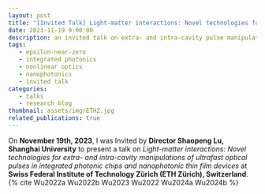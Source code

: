 ```yaml
---
layout: post
title: "[Invited Talk] Light-matter interactions: Novel technologies for extra- and intra-cavity manipulations of ultrafast optical pulses in integrated photonic chips and nanophotonic thin film devices"
date: 2023-11-19 9:00:00
description: an invited talk on extra- and intra-cavity pulse manipulation
tags: 
   - epsilon-near-zero
   - integrated photonics
   - nonlinear optics
   - nanophotonics
   - invited talk
categories: 
   - talks
   - research blog
thumbnail: assets/img/ETHZ.jpg
related_publications: true
---
```


On **November 19th, 2023**, I was Invited by **Director Shaopeng Lu, Shanghai University** to present a talk on *Light-matter interactions: Novel technologies for extra- and intra-cavity manipulations of ultrafast optical pulses in integrated photonic chips and nanophotonic thin film devices* at **Swiss Federal Institute of Technology Zürich (ETH Zürich), Switzerland**. {% cite Wu2022a Wu2022b Wu2023 Wu2022 Wu2024a Wu2024b %}
